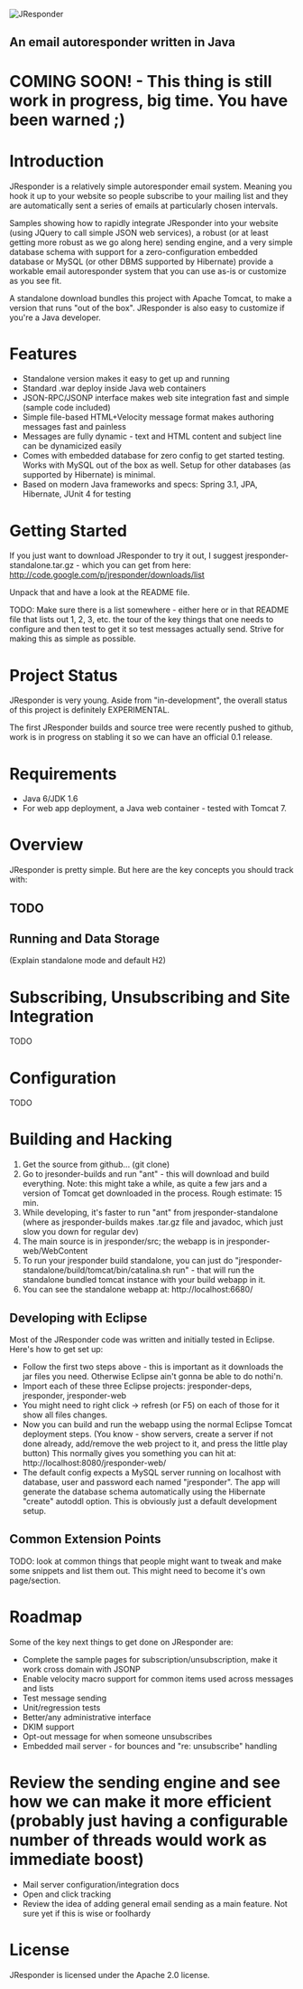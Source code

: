 ![JResponder](/jresponder/jresponder/raw/master/jresponder-web/WebContent/assets/images/jresponder-logo.png)

## An email autoresponder written in Java

# COMING SOON! - This thing is still work in progress, big time.  You have been warned ;)

# Introduction

JResponder is a relatively simple autoresponder email system.  Meaning you hook it up to your website so people subscribe to your mailing list and they are automatically sent a series of emails at particularly chosen intervals.

Samples showing how to rapidly integrate JResponder into your website (using JQuery to call simple JSON web services), a robust (or at least getting more robust as we go along here) sending engine, and a very simple database schema with support for a zero-configuration embedded database or MySQL (or other DBMS supported by Hibernate) provide a workable email autoresponder system that you can use as-is or customize as you see fit.

A standalone download bundles this project with Apache Tomcat, to make a version that runs "out of the box".  JResponder is also easy to customize if you're a Java developer.

# Features

* Standalone version makes it easy to get up and running
* Standard .war deploy inside Java web containers
* JSON-RPC/JSONP interface makes web site integration fast and simple (sample code included)
* Simple file-based HTML+Velocity message format makes authoring messages fast and painless
* Messages are fully dynamic - text and HTML content and subject line can be dynamicized easily
* Comes with embedded database for zero config to get started testing.  Works with MySQL out of the box as well.  Setup for other databases (as supported by Hibernate) is minimal.
* Based on modern Java frameworks and specs: Spring 3.1, JPA, Hibernate, JUnit 4 for testing

# Getting Started

If you just want to download JResponder to try it out, I suggest jresponder-standalone.tar.gz - which you can get from here: http://code.google.com/p/jresponder/downloads/list

Unpack that and have a look at the README file.

TODO: Make sure there is a list somewhere - either here or in that README file that lists out 1, 2, 3, etc. the tour of the key things that one needs to configure and then test to get it so test messages actually send.  Strive for making this as simple as possible.

# Project Status

JResponder is very young.  Aside from "in-development", the overall status of this project is definitely EXPERIMENTAL.

The first JResponder builds and source tree were recently pushed to github, work is in progress on stabling it so we can have an official 0.1 release.

# Requirements

* Java 6/JDK 1.6
* For web app deployment, a Java web container - tested with Tomcat 7.

# Overview

JResponder is pretty simple.  But here are the key concepts you should track with:

## TODO

## Running and Data Storage

(Explain standalone mode and default H2)

# Subscribing, Unsubscribing and Site Integration

TODO

# Configuration

TODO

# Building and Hacking

1. Get the source from github... (git clone)
2. Go to jresonder-builds and run "ant" - this will download and build everything.  Note: this might take a while, as quite a few jars and a version of Tomcat get downloaded in the process.  Rough estimate: 15 min.
3. While developing, it's faster to run "ant" from jresponder-standalone (where as jresponder-builds makes .tar.gz file and javadoc, which just slow you down for regular dev)
3. The main source is in jresponder/src; the webapp is in jresponder-web/WebContent
4. To run your jresponder build standalone, you can just do "jresponder-standalone/build/tomcat/bin/catalina.sh run" - that will run the standalone bundled tomcat instance with your build webapp in it.
5. You can see the standalone webapp at: http://localhost:6680/

## Developing with Eclipse

Most of the JResponder code was written and initially tested in Eclipse. Here's how to get set up:

* Follow the first two steps above - this is important as it downloads the jar files you need.  Otherwise Eclipse ain't gonna be able to do nothi'n.
* Import each of these three Eclipse projects: jresponder-deps, jresponder, jresponder-web
* You might need to right click -> refresh (or F5) on each of those for it show all files changes.
* Now you can build and run the webapp using the normal Eclipse Tomcat deployment steps.  (You know - show servers, create a server if not done already, add/remove the web project to it, and press the little play button)  This normally gives you something you can hit at: http://localhost:8080/jresponder-web/
* The default config expects a MySQL server running on localhost with database, user and password each named "jresponder". The app will generate the database schema automatically using the Hibernate "create" autoddl option.  This is obviously just a default development setup.

## Common Extension Points

TODO: look at common things that people might want to tweak and make some snippets and list them out.  This might need to become it's own page/section.

# Roadmap

Some of the key next things to get done on JResponder are:

* Complete the sample pages for subscription/unsubscription, make it work cross domain with JSONP
* Enable velocity macro support for common items used across messages and lists
* Test message sending
* Unit/regression tests
* Better/any administrative interface
* DKIM support
* Opt-out message for when someone unsubscribes
* Embedded mail server - for bounces and "re: unsubscribe" handling
# Review the sending engine and see how we can make it more efficient (probably just having a configurable number of threads would work as immediate boost)
* Mail server configuration/integration docs
* Open and click tracking
* Review the idea of adding general email sending as a main feature.  Not sure yet if this is wise or foolhardy

# License

JResponder is licensed under the Apache 2.0 license.

